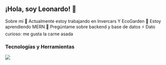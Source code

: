 ## ¡Hola, soy Leonardo! 👋

Sobre mí
🔭 Actualmente estoy trabajando en Invercars Y EcoGarden
🌱 Estoy aprendiendo MERN
💬 Pregúntame sobre backend y base de datos
⚡ Dato curioso: me gusta la carne asada

### Tecnologías y Herramientas
![](https://img.shields.io/badge/OS-Linux-informational?style=flat&logo=linux&logoColor=white&color=2bbc8a)

